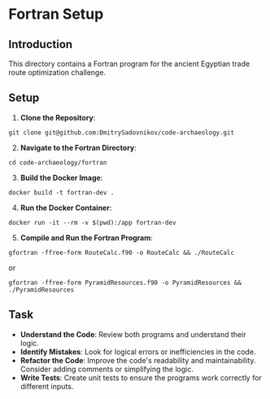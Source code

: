 # Fortran Setup

## Introduction
This directory contains a Fortran program for the ancient Egyptian trade route optimization challenge.

## Setup

1. **Clone the Repository**:
```
git clone git@github.com:DmitrySadovnikov/code-archaeology.git
```

2. **Navigate to the Fortran Directory**:
```
cd code-archaeology/fortran
```

3. **Build the Docker Image**:
```
docker build -t fortran-dev .
```

4. **Run the Docker Container**:
```
docker run -it --rm -v $(pwd):/app fortran-dev
```

5. **Compile and Run the Fortran Program**:
```
gfortran -ffree-form RouteCalc.f90 -o RouteCalc && ./RouteCalc
```

or

```
gfortran -ffree-form PyramidResources.f90 -o PyramidResources && ./PyramidResources
```

## Task
- **Understand the Code**: Review both programs and understand their logic.
- **Identify Mistakes**: Look for logical errors or inefficiencies in the code.
- **Refactor the Code**: Improve the code's readability and maintainability. Consider adding comments or simplifying the logic.
- **Write Tests**: Create unit tests to ensure the programs work correctly for different inputs.
